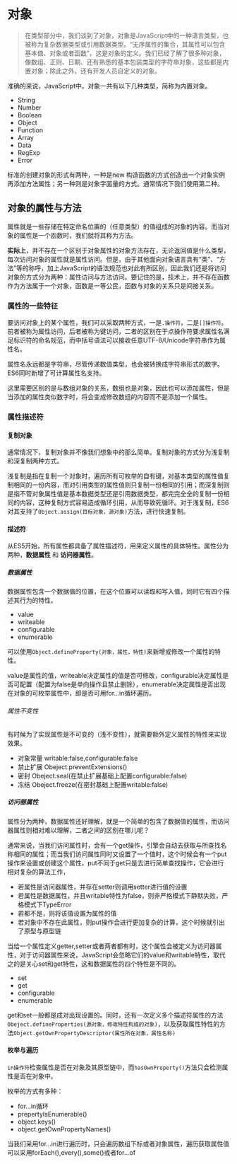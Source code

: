 # 对象

> 在类型部分中，我们谈到了对象，对象是JavaScript中的一种语言类型，也被称为复杂数据类型或引用数据类型。“无序属性的集合，其属性可以包含基本值、对象或者函数”，这是对象的定义。我们已经了解了很多种对象，像数组、正则、日期、还有熟悉的基本包装类型的字符串对象，这些都是内置对象；除此之外，还有开发人员自定义的对象。

准确的来说，JavaScript中，对象一共有以下几种类型，简称为内置对象。

* String
* Number
* Boolean
* Object
* Function
* Array
* Data
* RegExp
* Error

标准的创建对象的形式有两种，一种是new 构造函数的方式创造出一个对象实例再添加方法属性；另一种则是对象字面量的方式。通常情况下我们使用第二种。

## 对象的属性与方法

属性就是一些存储在特定命名位置的（任意类型）的值组成的对象的内容。而当对象的属性是一个函数时，我们就将其称为方法。

**实际上**，并不存在一个区别于对象属性的对象方法存在，无论返回值是什么类型，每次访问对象的属性就是属性访问。但是，由于其他面向对象语言具有“类”、“方法”等的称呼，加上JavaScript的语法规范也对此有所区别，因此我们还是将访问对象的方式分为两种：属性访问与方法访问。要记住的是，技术上，并不存在函数作为方法属于一个对象，函数是一等公民，函数与对象的关系只是间接关系。

### 属性的一些特征

要访问对象上的某个属性，我们可以采取两种方式，一是`.操作符`，二是`[]操作符`。前者被称为属性访问，后者被称为键访问，二者的区别在于点操作符要求属性名满足标识符的命名规范，而中括号语法可以接收任意UTF-8/Unicode字符串作为属性名。

属性名永远都是字符串，尽管传递数值类型，也会被转换成字符串形式的数字。ES6同时新增了可计算属性名支持。

这里需要区别的是与数组对象的关系，数组也是对象，因此也可以添加属性，但是当添加的属性类似数字时，将会变成修改数组的内容而不是添加一个属性。

### 属性描述符

#### 复制对象

通常情况下，复制对象并不像我们想象中的那么简单。复制对象的方式分为浅复制和深复制两种方式。

浅复制是指在复制一个对象时，遍历所有可枚举的自有键，对基本类型的属性值复制相同的一份内容，而对引用类型的属性值则只复制一份相同的引用；而深复制则是指不管对象属性值是基本数据类型还是引用数据类型，都完完全全的复制一份相同的内容，这种复制方式容易造成循环引用，从而导致死循环。对于浅复制，ES6对其支持了`Object.assign(目标对象，源对象)`方法，进行快速复制。

#### 描述符

从ES5开始，所有属性都具备了属性描述符，用来定义属性的具体特性。属性分为两种，**数据属性** 和 **访问器属性**。

##### 数据属性

数据属性包含一个数据值的位置，在这个位置可以读取和写入值，同时它有四个描述其行为的特性。

* value
* writeable
* configurable
* enumerable

可以使用`Object.defineProperty(对象，属性，特性)`来新增或修改一个属性的特性。

value是属性的值，writeable决定属性的值是否可修改，configurable决定属性是否可配置（配置为false是单向操作且禁止删除），enumerable决定属性是否出现在对象的可枚举属性中，即是否可用for...in循环遍历。

###### 属性不变性

有时候为了实现属性是不可变的（浅不变性），就需要额外定义属性的特性来实现效果。

* 对象常量 writable:false,configurable:false
* 禁止扩展 Obeject.preventExtensions\(\)
* 密封 Obeject.seal\(在禁止扩展基础上配置configurable:false\)
* 冻结 Obeject.freeze\(在密封基础上配置writable:false\)

##### 访问器属性

属性分为两种，数据属性还好理解，就是一个简单的包含了数据值的属性，而访问器属性则相对难以理解，二者之间的区别在哪儿呢？

通常来说，当我们访问属性时，会有一个get操作，引擎会自动去获取与所查找名称相同的属性；而当我们访问属性同时又设置了一个值时，这个时候会有一个put操作来设置或创建这个属性，put不同于get只是去进行简单查找操作，它会进行相对复杂的算法工作，

* 若属性是访问器属性，并存在setter则调用setter进行值的设置
* 若属性是数据属性，并且writable特性为false，则非严格模式下静默失败，严格模式下TypeError
* 若都不是，则将该值设置为属性的值
* 若对象中不存在此属性，则put操作会进行更加复杂的计算，这个时候就引出了原型与原型链

当给一个属性定义getter,setter或者两者都有时，这个属性会被定义为访问器属性，对于访问器属性来说，JavaScript会忽略它们的value和writable特性，取代之的是关心set和get特性，这和数据属性的四个特性是不同的。

* set
* get
* configurable
* enumerable

get和set一般都是成对出现设置的。同时，还有一次定义多个描述符属性的方法`Obeject.defineProperties(源对象，修改特性构成的对象)`，以及获取属性特性的方法`Object.getOwnPropertyDescriptor(属性所在对象，属性名称)`

#### 枚举与遍历

`in操作符`检查属性是否在对象及其原型链中，而`hasOwnProperty()`方法只会检测属性是否在对象中。

枚举的方式有多种：

* for...in循环
* prepertyIsEnumerable\(\)
* object.keys\(\)
* object.getOwnPropertyNames\(\)

当我们采用for...in进行遍历时，只会遍历数组下标或者对象属性，遍历获取属性值可以采用forEach\(\),every\(\),some\(\)或者for...of


